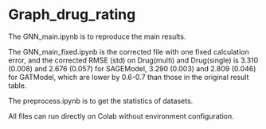 # Graph_drug_rating

The GNN_main.ipynb is to reproduce the main results. 

The GNN_main_fixed.ipynb is the corrected file with one fixed calculation error, and the corrected RMSE (std) on Drug(multi) and Drug(single) is 3.310 (0.008) and 2.676 (0.057) for SAGEModel, 3.290 (0.003) and 2.809 (0.046) for GATModel, which are lower by 0.6-0.7 than those in the original result table.


The preprocess.ipynb is to get the statistics of datasets.

All files can run directly on Colab without environment configuration.
